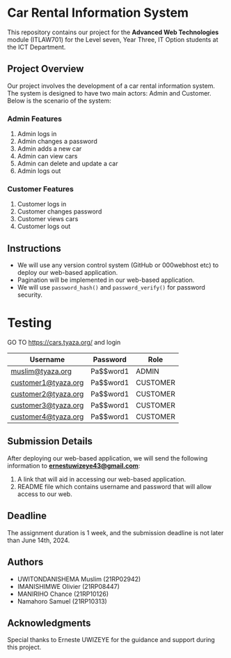 # Car Rental Information System

This repository contains our project for the **Advanced Web Technologies** module (ITLAW701) for the Level seven, Year Three, IT Option students at the ICT Department.

## Project Overview

Our project involves the development of a car rental information system. The system is designed to have two main actors: Admin and Customer. Below is the scenario of the system:

### Admin Features

1. Admin logs in
2. Admin changes a password
3. Admin adds a new car
4. Admin can view cars
5. Admin can delete and update a car
6. Admin logs out

### Customer Features

1. Customer logs in
2. Customer changes password
3. Customer views cars
4. Customer logs out

## Instructions

- We will use any version control system (GitHub or 000webhost etc) to deploy our web-based application.
- Pagination will be implemented in our web-based application.
- We will use `password_hash()` and `password_verify()` for password security.

# Testing

GO TO <https://cars.tyaza.org/> and login

| Username            | Password  | Role     |
|---------------------|-----------|----------|
| <muslim@tyaza.org>    | Pa$$word1 | ADMIN    |
| <customer1@tyaza.org> | Pa$$word1 | CUSTOMER |
| <customer2@tyaza.org> | Pa$$word1 | CUSTOMER |
| <customer3@tyaza.org> | Pa$$word1 | CUSTOMER |
| <customer4@tyaza.org> | Pa$$word1 | CUSTOMER |


## Submission Details

After deploying our web-based application, we will send the following information to **<ernestuwizeye43@gmail.com>**:

1. A link that will aid in accessing our web-based application.
2. README file which contains username and password that will allow access to our web.

## Deadline

The assignment duration is 1 week, and the submission deadline is not later than June 14th, 2024.

## Authors

- UWITONDANISHEMA Muslim (21RP02942)
- IMANISHIMWE Olivier (21RP08447)
- MANIRIHO Chance (21RP10126)
- Namahoro Samuel (21RP10313)

## Acknowledgments

Special thanks to Erneste UWIZEYE for the guidance and support during this project.
